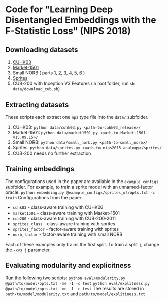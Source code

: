 # Code for "Learning Deep Disentangled Embeddings with the F-Statistic Loss" (NIPS 2018)

## Downloading datasets

1. [CUHK03](http://www.ee.cuhk.edu.hk/~xgwang/CUHK_identification.html)
2. [Market-1501](http://www.liangzheng.org/Project/project_reid.html)
3. Small NORB ( parts [1](https://cs.nyu.edu/~ylclab/data/norb-v1.0-small/smallnorb-5x46789x9x18x6x2x96x96-training-dat.mat.gz), [2](https://cs.nyu.edu/~ylclab/data/norb-v1.0-small/smallnorb-5x01235x9x18x6x2x96x96-testing-dat.mat.gz), [3](https://cs.nyu.edu/~ylclab/data/norb-v1.0-small/smallnorb-5x46789x9x18x6x2x96x96-training-cat.mat.gz), [4](https://cs.nyu.edu/~ylclab/data/norb-v1.0-small/smallnorb-5x01235x9x18x6x2x96x96-testing-cat.mat.gz), [5](https://cs.nyu.edu/~ylclab/data/norb-v1.0-small/smallnorb-5x46789x9x18x6x2x96x96-training-info.mat.gz), [6](https://cs.nyu.edu/~ylclab/data/norb-v1.0-small/smallnorb-5x01235x9x18x6x2x96x96-testing-info.mat.gz) )
4. [Sprites](http://www-personal.umich.edu/~reedscot/files/nips2015-analogy-data.tar.gz)
5. CUB-200 with Inception V3 Features (in root folder, run `sh data/download_cub.sh`)

## Extracting datasets
These scripts each extract one `npz` type file into the `data/` subfolder.
1. CUHK03: `python data/cuhk03.py <path-to-cuhk03_release>/`
2. Market-1501: `python data/market1501.py <path-to-Market-1501-v15.09.15>/`
3. Small NORB: `python data/small_norb.py <path-to-small_norb>/`
4. Sprites: `python data/sprites.py <path-to-nips2015_analogy>/sprites/`
5. CUB-200 needs no further extraction

## Training embeddings
The configurations used in the paper are available in the `example_configs` subfolder. For example, to train a sprite model with an unnamed-factor oracle:
`python embedding.py @example_configs/sprites_uf/opts.txt -c train`
Configurations from the paper:
* `cuhk03` - class-aware training with CUHK03
* `market1501` - class-aware training with Market-1501
* `cub200` - class-aware training with CUB-200-2011
* `sprites_class` - class-aware training with sprites
* `sprites_factor` - factor-aware training with sprites
* `norb_factor` - factor-aware training with small NORB

Each of these examples only trains the first split. To train a split `j`, change the `-xvs j` parameter.

## Evaluating modularity and explicitness
Run the following two scripts:
`python eval/modularity.py @path/to/model/opts.txt -me -1 -c test`
`python eval/explitness.py @path/to/model/opts.txt -me -1 -c test`
The results are stored in `path/to/model/modularity.txt` and `path/to/model/explitiness.txt`
